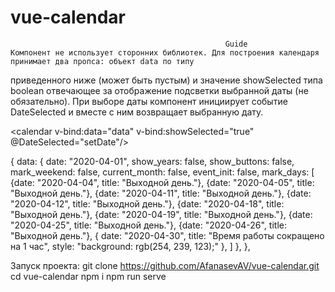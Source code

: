# vue-calendar

                                                    Guide
    Компонент не использует сторонних библиотек. Для построения календаря принимает два пропса: объект data по типу
приведенного ниже (может быть пустым) и значение showSelected типа boolean отвечающее за отображение подсветки выбранной
даты (не обязательно). При выборе даты компонент инициирует событие DateSelected и вместе с ним возвращает выбранную дату.

<calendar v-bind:data="data" v-bind:showSelected="true" @DateSelected="setDate"/>
<calendar :data="{}"/>

{
    data: {
        date: "2020-04-01",
        show_years: false,
        show_buttons: false,
        mark_weekend: false,
        current_month: false,
        event_init: false,
        mark_days: [
            {date: "2020-04-04", title: "Выходной день."},
            {date: "2020-04-05", title: "Выходной день."},
            {date: "2020-04-11", title: "Выходной день."},
            {date: "2020-04-12", title: "Выходной день."},
            {date: "2020-04-18", title: "Выходной день."},
            {date: "2020-04-19", title: "Выходной день."},
            {date: "2020-04-25", title: "Выходной день."},
            {date: "2020-04-26", title: "Выходной день."},
            {
                date: "2020-04-30",
                title: "Время работы сокращено на 1 час",
                style: "background: rgb(254, 239, 123);"
            },
        ]
    },
},

Запуск проекта:
git clone https://github.com/AfanasevAV/vue-calendar.git
cd vue-calendar
npm i
npm run serve
